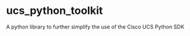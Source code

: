 ucs_python_toolkit
==================

A python library to further simplify the use of the Cisco UCS Python SDK
